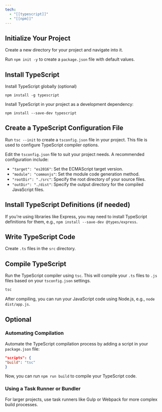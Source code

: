 ```yaml
---
tech:
  - "[[typescript]]"
  - "[[npm]]"
---
```

## Initialize Your Project

Create a new directory for your project and navigate into it.

Run `npm init -y` to create a `package.json` file with default values.

## Install TypeScript

Install TypeScript globally (optional) 
```
npm install -g typescript
```

Install TypeScript in your project as a development dependency:

```
npm install --save-dev typescript
```

## Create a TypeScript Configuration File

Run `tsc --init` to create a `tsconfig.json` file in your project. This file is used to configure TypeScript compiler options.

Edit the `tsconfig.json` file to suit your project needs. A recommended configuration include:
 - `"target": "es2016"`: Set the ECMAScript target version.
 - `"module": "commonjs"`: Set the module code generation method.
 - `"rootDir": "./src"`: Specify the root directory of your source files.
 - `"outDir": "./dist"`: Specify the output directory for the compiled JavaScript files.

## Install TypeScript Definitions (if needed)

If you're using libraries like Express, you may need to install TypeScript definitions for them, e.g., `npm install --save-dev @types/express`.

## Write TypeScript Code

Create `.ts` files in the `src` directory.

## Compile TypeScript

Run the TypeScript compiler using `tsc`. This will compile your `.ts` files to `.js` files based on your `tsconfig.json` settings.

```bash
tsc
```

After compiling, you can run your JavaScript code using Node.js, e.g., `node dist/app.js`.

## Optional

### Automating Compilation

Automate the TypeScript compilation process by adding a script in your `package.json` file:

```json
"scripts": {
"build": "tsc"
}
```
 
Now, you can run `npm run build` to compile your TypeScript code.

### Using a Task Runner or Bundler

For larger projects, use task runners like Gulp or Webpack for more complex build processes.